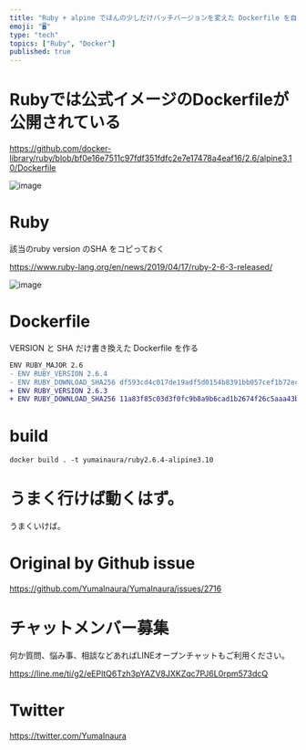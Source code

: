 ```yaml
---
title: "Ruby + alpine でほんの少しだけバッチバージョンを変えた Dockerfile を自作してみようとした例 ( #ruby #do"
emoji: "🖥"
type: "tech"
topics: ["Ruby", "Docker"]
published: true
---
```


# Rubyでは公式イメージのDockerfileが公開されている

https://github.com/docker-library/ruby/blob/bf0e16e7511c97fdf351fdfc2e7e17478a4eaf16/2.6/alpine3.10/Dockerfile

![image](https://user-images.githubusercontent.com/13635059/68855189-12dcd900-0721-11ea-84d7-d178567aa058.png)



# Ruby 

該当のruby version のSHA をコピっておく

https://www.ruby-lang.org/en/news/2019/04/17/ruby-2-6-3-released/

![image](https://user-images.githubusercontent.com/13635059/68855323-546d8400-0721-11ea-8fb9-9ae222415300.png)


# Dockerfile

VERSION と SHA だけ書き換えた Dockerfile を作る

```diff
ENV RUBY_MAJOR 2.6
- ENV RUBY_VERSION 2.6.4
- ENV RUBY_DOWNLOAD_SHA256 df593cd4c017de19adf5d0154b8391bb057cef1b72ecdd4a8ee30d3235c65f09
+ ENV RUBY_VERSION 2.6.3
+ ENV RUBY_DOWNLOAD_SHA256 11a83f85c03d3f0fc9b8a9b6cad1b2674f26c5aaa43ba858d4b0fcc2b54171e1
```

# build

`docker build . -t yumainaura/ruby2.6.4-alipine3.10`

# うまく行けば動くはず。

うまくいけば。

# Original by Github issue

https://github.com/YumaInaura/YumaInaura/issues/2716








<!-- Update From Qiita API -->

# チャットメンバー募集


何か質問、悩み事、相談などあればLINEオープンチャットもご利用ください。

https://line.me/ti/g2/eEPltQ6Tzh3pYAZV8JXKZqc7PJ6L0rpm573dcQ





# Twitter


https://twitter.com/YumaInaura


<!-- Update From Qiita API -->


